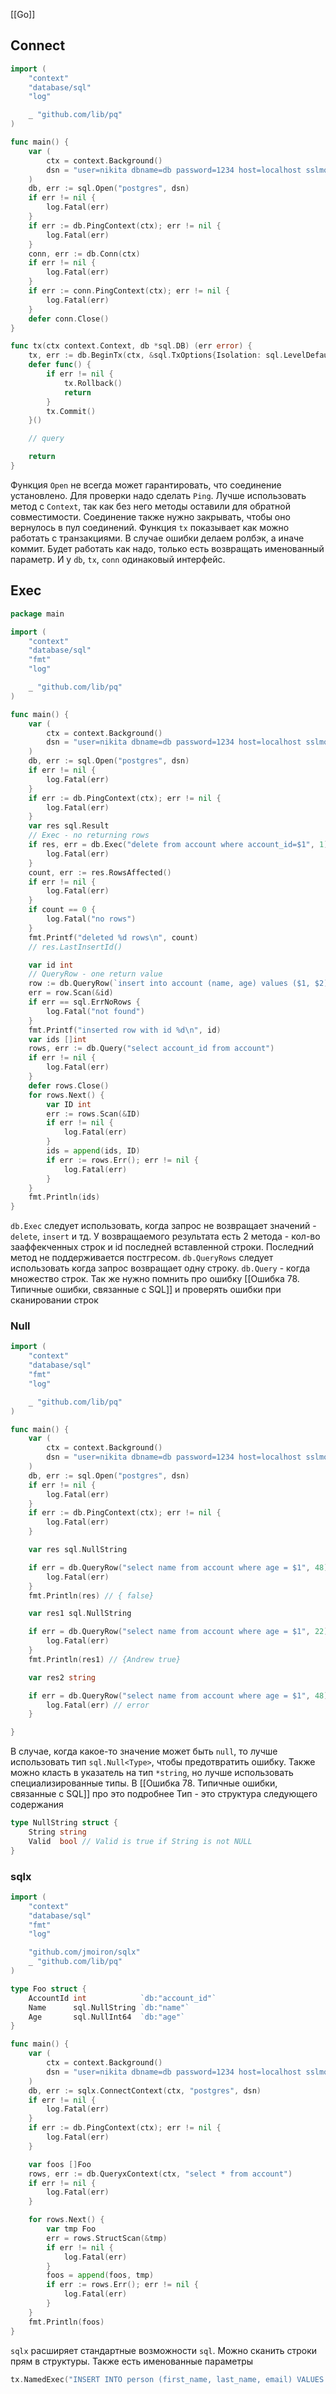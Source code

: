 [[Go]]
## Connect

```go
import (
	"context"
	"database/sql"
	"log"

	_ "github.com/lib/pq"
)

func main() {
	var (
		ctx = context.Background()
		dsn = "user=nikita dbname=db password=1234 host=localhost sslmode=disable"
	)
	db, err := sql.Open("postgres", dsn)
	if err != nil {
		log.Fatal(err)
	}
	if err := db.PingContext(ctx); err != nil {
		log.Fatal(err)
	}
	conn, err := db.Conn(ctx)
	if err != nil {
		log.Fatal(err)
	}
	if err := conn.PingContext(ctx); err != nil {
		log.Fatal(err)
	}
	defer conn.Close()
}

func tx(ctx context.Context, db *sql.DB) (err error) {
	tx, err := db.BeginTx(ctx, &sql.TxOptions{Isolation: sql.LevelDefault})
	defer func() {
		if err != nil {
			tx.Rollback()
			return
		}
		tx.Commit()
	}()

	// query

	return
}
```
Функция `Open` не всегда может гарантировать, что соединение установлено. Для проверки надо сделать `Ping`. Лучше использовать метод с `Context`, так как без него методы оставили для обратной совместимости. Соединение также нужно закрывать, чтобы оно вернулось в пул соединений. 
Функция `tx` показывает как можно работать с транзакциями. В случае ошибки делаем ролбэк, а иначе коммит. Будет работать как надо, только есть возвращать именованный параметр.
И у `db`, `tx`, `conn` одинаковый интерфейс.
## Exec
```go
package main

import (
	"context"
	"database/sql"
	"fmt"
	"log"

	_ "github.com/lib/pq"
)

func main() {
	var (
		ctx = context.Background()
		dsn = "user=nikita dbname=db password=1234 host=localhost sslmode=disable"
	)
	db, err := sql.Open("postgres", dsn)
	if err != nil {
		log.Fatal(err)
	}
	if err := db.PingContext(ctx); err != nil {
		log.Fatal(err)
	}
	var res sql.Result
	// Exec - no returning rows
	if res, err = db.Exec("delete from account where account_id=$1", 1); err != nil {
		log.Fatal(err)
	}
	count, err := res.RowsAffected()
	if err != nil {
		log.Fatal(err)
	}
	if count == 0 {
		log.Fatal("no rows")
	}
	fmt.Printf("deleted %d rows\n", count)
	// res.LastInsertId()

	var id int
	// QueryRow - one return value
	row := db.QueryRow(`insert into account (name, age) values ($1, $2) returning account_id`, "Test", 90)
	err = row.Scan(&id)
	if err == sql.ErrNoRows {
		log.Fatal("not found")
	}
	fmt.Printf("inserted row with id %d\n", id)
	var ids []int
	rows, err := db.Query("select account_id from account")
	if err != nil {
		log.Fatal(err)
	}
	defer rows.Close()
	for rows.Next() {
		var ID int
		err := rows.Scan(&ID)
		if err != nil {
			log.Fatal(err)
		}
		ids = append(ids, ID)
		if err := rows.Err(); err != nil {
			log.Fatal(err)
		}
	}
	fmt.Println(ids)
}

```
`db.Exec` следует использовать, когда запрос не возвращает значений - `delete`, `insert` и тд. У возвращаемого результата есть 2 метода - кол-во зааффекченных строк и id последней вставленной строки. Последний метод не поддерживается постгресом. 
`db.QueryRows` следует использовать когда запрос возвращает одну строку.
`db.Query` - когда множество строк. Так же нужно помнить про ошибку [[Ошибка 78. Типичные ошибки, связанные с SQL]] и проверять ошибки при сканировании строк
### Null
```go
import (
	"context"
	"database/sql"
	"fmt"
	"log"

	_ "github.com/lib/pq"
)

func main() {
	var (
		ctx = context.Background()
		dsn = "user=nikita dbname=db password=1234 host=localhost sslmode=disable"
	)
	db, err := sql.Open("postgres", dsn)
	if err != nil {
		log.Fatal(err)
	}
	if err := db.PingContext(ctx); err != nil {
		log.Fatal(err)
	}

	var res sql.NullString

	if err = db.QueryRow("select name from account where age = $1", 48).Scan(&res); err != nil {
		log.Fatal(err)
	}
	fmt.Println(res) // { false}

	var res1 sql.NullString

	if err = db.QueryRow("select name from account where age = $1", 22).Scan(&res1); err != nil {
		log.Fatal(err)
	}
	fmt.Println(res1) // {Andrew true}

	var res2 string

	if err = db.QueryRow("select name from account where age = $1", 48).Scan(&res2); err != nil {
		log.Fatal(err) // error
	}

}
```
В случае, когда какое-то значение может быть `null`, то лучше использовать тип `sql.Null<Type>`, чтобы предотвратить ошибку. Также можно класть в указатель на тип `*string`, но лучше использовать специализированные типы. В [[Ошибка 78. Типичные ошибки, связанные с SQL]] про это подробнее
Тип - это структура следующего содержания
```go
type NullString struct {
	String string
	Valid  bool // Valid is true if String is not NULL
}
```

### sqlx
```go
import (
	"context"
	"database/sql"
	"fmt"
	"log"

	"github.com/jmoiron/sqlx"
	_ "github.com/lib/pq"
)

type Foo struct {
	AccountId int            `db:"account_id"`
	Name      sql.NullString `db:"name"`
	Age       sql.NullInt64  `db:"age"`
}

func main() {
	var (
		ctx = context.Background()
		dsn = "user=nikita dbname=db password=1234 host=localhost sslmode=disable"
	)
	db, err := sqlx.ConnectContext(ctx, "postgres", dsn)
	if err != nil {
		log.Fatal(err)
	}
	if err := db.PingContext(ctx); err != nil {
		log.Fatal(err)
	}

	var foos []Foo
	rows, err := db.QueryxContext(ctx, "select * from account")
	if err != nil {
		log.Fatal(err)
	}

	for rows.Next() {
		var tmp Foo
		err = rows.StructScan(&tmp)
		if err != nil {
			log.Fatal(err)
		}
		foos = append(foos, tmp)
		if err := rows.Err(); err != nil {
			log.Fatal(err)
		}
	}
	fmt.Println(foos)
}

```
`sqlx` расширяет стандартные возможности `sql`. Можно сканить строки прям в структуры.
Также есть именованные параметры
```go
tx.NamedExec("INSERT INTO person (first_name, last_name, email) VALUES (:first_name, :last_name, :email)", &Person{"Jane", "Citizen", "jane.citzen@example.com"})
```